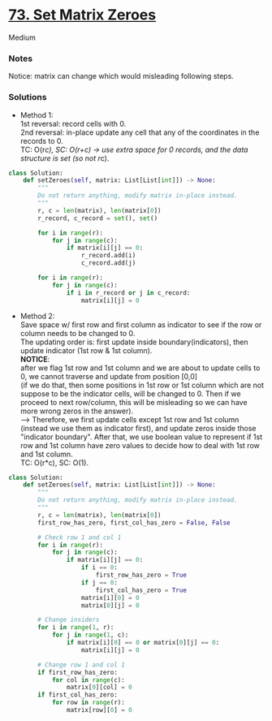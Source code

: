 # [73. Set Matrix Zeroes](https://leetcode.com/problems/set-matrix-zeroes/description/?envType=study-plan-v2&envId=top-interview-150)

Medium

### Notes

Notice: matrix can change which would misleading following steps.

### Solutions

- Method 1:\
  1st reversal: record cells with 0. \
  2nd reversal: in-place update any cell that any of the coordinates in the records to 0.\
  TC: O(r*c), SC: O(r+c) -> use extra space for 0 records, and the data structure is set (so not r*c).
```python
class Solution:
    def setZeroes(self, matrix: List[List[int]]) -> None:
        """
        Do not return anything, modify matrix in-place instead.
        """
        r, c = len(matrix), len(matrix[0])
        r_record, c_record = set(), set()

        for i in range(r):
            for j in range(c):
                if matrix[i][j] == 0:
                    r_record.add(i)
                    c_record.add(j)

        for i in range(r):
            for j in range(c):
                if i in r_record or j in c_record:
                    matrix[i][j] = 0
```

- Method 2:\
  Save space w/ first row and first column as indicator to see if the row or column needs to be changed to 0.\
  The updating order is: first update inside boundary(indicators), then update indicator (1st row & 1st column).\
  **NOTICE**:\
  after we flag 1st row and 1st column and we are about to update cells to 0, we cannot traverse and update from position [0,0]\
  (if we do that, then some positions in 1st row or 1st column which are not suppose to be the indicator cells, will be changed to 0. Then if we proceed to next row/column,
  this will be misleading so we can have more wrong zeros in the answer).\
  --> Therefore, we first update cells except 1st row and 1st column (instead we use them as indicator first), and update zeros inside those "indicator boundary".
  After that, we use boolean value to represent if 1st row and 1st column have zero values to decide how to deal with 1st row and 1st column.\
  TC: O(r*c), SC: O(1).
```python
class Solution:
    def setZeroes(self, matrix: List[List[int]]) -> None:
        """
        Do not return anything, modify matrix in-place instead.
        """
        r, c = len(matrix), len(matrix[0])
        first_row_has_zero, first_col_has_zero = False, False

        # Check row 1 and col 1
        for i in range(r):
            for j in range(c):
                if matrix[i][j] == 0:
                    if i == 0:
                        first_row_has_zero = True
                    if j == 0:
                        first_col_has_zero = True
                    matrix[i][0] = 0
                    matrix[0][j] = 0

        # Change insiders
        for i in range(1, r):
            for j in range(1, c):
                if matrix[i][0] == 0 or matrix[0][j] == 0:
                    matrix[i][j] = 0

        # Change row 1 and col 1
        if first_row_has_zero:
            for col in range(c):
                matrix[0][col] = 0 
        if first_col_has_zero:
            for row in range(r):
                matrix[row][0] = 0 
```
